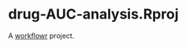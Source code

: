 # drug-AUC-analysis.Rproj

A [workflowr][] project.

[workflowr]: https://github.com/workflowr/workflowr

